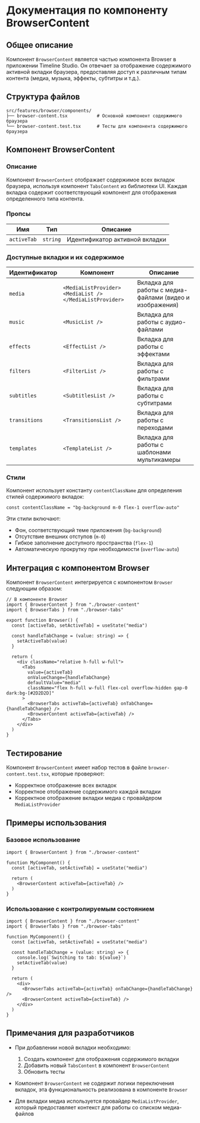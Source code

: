 # Документация по компоненту BrowserContent

## Общее описание

Компонент `BrowserContent` является частью компонента Browser в приложении Timeline Studio. Он отвечает за отображение содержимого активной вкладки браузера, предоставляя доступ к различным типам контента (медиа, музыка, эффекты, субтитры и т.д.).

## Структура файлов

```
src/features/browser/components/
├── browser-content.tsx           # Основной компонент содержимого браузера
└── browser-content.test.tsx      # Тесты для компонента содержимого браузера
```

## Компонент BrowserContent

### Описание

Компонент `BrowserContent` отображает содержимое всех вкладок браузера, используя компонент `TabsContent` из библиотеки UI. Каждая вкладка содержит соответствующий компонент для отображения определенного типа контента.

### Пропсы

| Имя | Тип | Описание |
|-----|-----|----------|
| `activeTab` | `string` | Идентификатор активной вкладки |

### Доступные вкладки и их содержимое

| Идентификатор | Компонент | Описание |
|---------------|----------|----------|
| `media` | `<MediaListProvider><MediaList /></MediaListProvider>` | Вкладка для работы с медиа-файлами (видео и изображения) |
| `music` | `<MusicList />` | Вкладка для работы с аудио-файлами |
| `effects` | `<EffectList />` | Вкладка для работы с эффектами |
| `filters` | `<FilterList />` | Вкладка для работы с фильтрами |
| `subtitles` | `<SubtitlesList />` | Вкладка для работы с субтитрами |
| `transitions` | `<TransitionsList />` | Вкладка для работы с переходами |
| `templates` | `<TemplateList />` | Вкладка для работы с шаблонами мультикамеры |

### Стили

Компонент использует константу `contentClassName` для определения стилей содержимого вкладок:
```tsx
const contentClassName = "bg-background m-0 flex-1 overflow-auto"
```

Эти стили включают:
- Фон, соответствующий теме приложения (`bg-background`)
- Отсутствие внешних отступов (`m-0`)
- Гибкое заполнение доступного пространства (`flex-1`)
- Автоматическую прокрутку при необходимости (`overflow-auto`)

## Интеграция с компонентом Browser

Компонент `BrowserContent` интегрируется с компонентом `Browser` следующим образом:

```tsx
// В компоненте Browser
import { BrowserContent } from "./browser-content"
import { BrowserTabs } from "./browser-tabs"

export function Browser() {
  const [activeTab, setActiveTab] = useState("media")

  const handleTabChange = (value: string) => {
    setActiveTab(value)
  }

  return (
    <div className="relative h-full w-full">
      <Tabs
        value={activeTab}
        onValueChange={handleTabChange}
        defaultValue="media"
        className="flex h-full w-full flex-col overflow-hidden gap-0 dark:bg-[#2D2D2D]"
      >
        <BrowserTabs activeTab={activeTab} onTabChange={handleTabChange} />
        <BrowserContent activeTab={activeTab} />
      </Tabs>
    </div>
  )
}
```

## Тестирование

Компонент `BrowserContent` имеет набор тестов в файле `browser-content.test.tsx`, которые проверяют:
- Корректное отображение всех вкладок
- Корректное отображение содержимого каждой вкладки
- Корректное отображение вкладки медиа с провайдером `MediaListProvider`

## Примеры использования

### Базовое использование

```tsx
import { BrowserContent } from "./browser-content"

function MyComponent() {
  const [activeTab, setActiveTab] = useState("media")

  return (
    <BrowserContent activeTab={activeTab} />
  )
}
```

### Использование с контролируемым состоянием

```tsx
import { BrowserContent } from "./browser-content"
import { BrowserTabs } from "./browser-tabs"

function MyComponent() {
  const [activeTab, setActiveTab] = useState("media")

  const handleTabChange = (value: string) => {
    console.log(`Switching to tab: ${value}`)
    setActiveTab(value)
  }

  return (
    <div>
      <BrowserTabs activeTab={activeTab} onTabChange={handleTabChange} />
      <BrowserContent activeTab={activeTab} />
    </div>
  )
}
```

## Примечания для разработчиков

- При добавлении новой вкладки необходимо:
  1. Создать компонент для отображения содержимого вкладки
  2. Добавить новый `TabsContent` в компонент `BrowserContent`
  3. Обновить тесты

- Компонент `BrowserContent` не содержит логики переключения вкладок, эта функциональность реализована в компоненте `Browser`

- Для вкладки медиа используется провайдер `MediaListProvider`, который предоставляет контекст для работы со списком медиа-файлов
